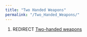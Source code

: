 ```yaml
---
title: "Two Handed Weapons"
permalink: "/Two_Handed_Weapons/"
---
```


1.  REDIRECT [Two-handed weapons](Two-handed_weapons "wikilink")